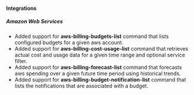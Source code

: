 
#### Integrations

##### Amazon Web Services

- Added support for **aws-billing-budgets-list** command that lists configured budgets for a given aws account.
- Added support for **aws-billing-cost-usage-list** command that retrieves actual cost and usage data for a given time range and optional service filter.
- Added support for **aws-billing-forecast-list** command that forecasts aws spending over a given future time period using historical trends.
- Added support for **aws-billing-budget-notification-list** command that lists the notifications that are associated with a budget.
